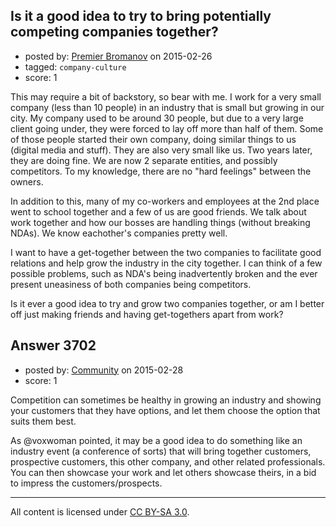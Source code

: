 ## Is it a good idea to try to bring potentially competing companies together?

- posted by: [Premier Bromanov](https://stackexchange.com/users/5012684/premier-bromanov) on 2015-02-26
- tagged: `company-culture`
- score: 1

This may require a bit of backstory, so bear with me.
I work for a very small company (less than 10 people) in an industry that is small but growing in our city. My company used to be around 30 people, but due to a very large client going under, they were forced to lay off more than half of them. Some of those people started their own company, doing similar things to us (digital media and stuff). They are also very small like us. Two years later, they are doing fine. We are now 2 separate entities, and possibly competitors. To my knowledge, there are no "hard feelings" between the owners.

In addition to this, many of my co-workers and employees at the 2nd place went to school together and a few of us are good friends. We talk about work together and how our bosses are handling things (without breaking NDAs). We know eachother's companies pretty well.

I want to have a get-together between the two companies to facilitate good relations and help grow the industry in the city together. I can think of a few possible problems, such as NDA's being inadvertently broken and the ever present uneasiness of both companies being competitors. 

Is it ever a good idea to try and grow two companies together, or am I better off just making friends and having get-togethers apart from work?


## Answer 3702

- posted by: [Community](https://stackexchange.com/users/-1/community) on 2015-02-28
- score: 1

Competition can sometimes be healthy in growing an industry and showing your customers that they have options, and let them choose the option that suits them best. 

As @voxwoman pointed, it may be a good idea to do something like an industry event (a conference of sorts) that will bring together customers, prospective customers, this other company, and other related professionals. You can then showcase your work and let others showcase theirs, in a bid to impress the customers/prospects.



---

All content is licensed under [CC BY-SA 3.0](https://creativecommons.org/licenses/by-sa/3.0/).
